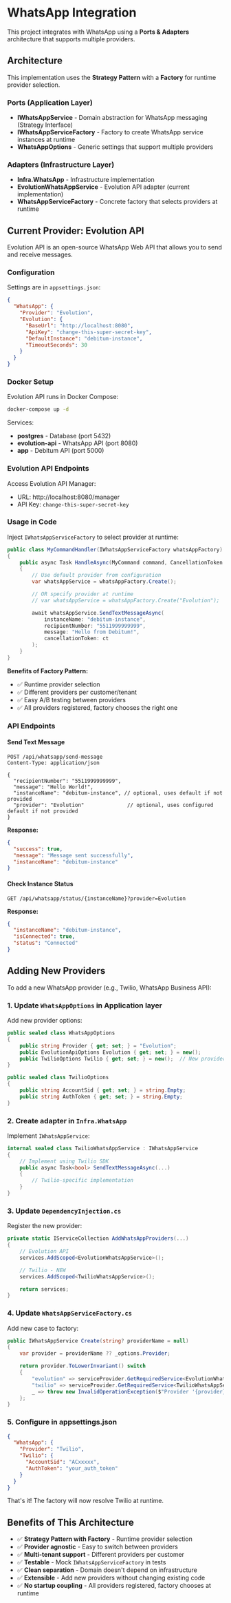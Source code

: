 # WhatsApp Integration

This project integrates with WhatsApp using a **Ports & Adapters** architecture that supports multiple providers.

## Architecture

This implementation uses the **Strategy Pattern** with a **Factory** for runtime provider selection.

### Ports (Application Layer)
- **IWhatsAppService** - Domain abstraction for WhatsApp messaging (Strategy Interface)
- **IWhatsAppServiceFactory** - Factory to create WhatsApp service instances at runtime
- **WhatsAppOptions** - Generic settings that support multiple providers

### Adapters (Infrastructure Layer)
- **Infra.WhatsApp** - Infrastructure implementation
- **EvolutionWhatsAppService** - Evolution API adapter (current implementation)
- **WhatsAppServiceFactory** - Concrete factory that selects providers at runtime

## Current Provider: Evolution API

Evolution API is an open-source WhatsApp Web API that allows you to send and receive messages.

### Configuration

Settings are in `appsettings.json`:

```json
{
  "WhatsApp": {
    "Provider": "Evolution",
    "Evolution": {
      "BaseUrl": "http://localhost:8080",
      "ApiKey": "change-this-super-secret-key",
      "DefaultInstance": "debitum-instance",
      "TimeoutSeconds": 30
    }
  }
}
```

### Docker Setup

Evolution API runs in Docker Compose:

```bash
docker-compose up -d
```

Services:
- **postgres** - Database (port 5432)
- **evolution-api** - WhatsApp API (port 8080)
- **app** - Debitum API (port 5000)

### Evolution API Endpoints

Access Evolution API Manager:
- URL: http://localhost:8080/manager
- API Key: `change-this-super-secret-key`

### Usage in Code

Inject `IWhatsAppServiceFactory` to select provider at runtime:

```csharp
public class MyCommandHandler(IWhatsAppServiceFactory whatsAppFactory)
{
    public async Task HandleAsync(MyCommand command, CancellationToken ct)
    {
        // Use default provider from configuration
        var whatsAppService = whatsAppFactory.Create();

        // OR specify provider at runtime
        // var whatsAppService = whatsAppFactory.Create("Evolution");

        await whatsAppService.SendTextMessageAsync(
            instanceName: "debitum-instance",
            recipientNumber: "5511999999999",
            message: "Hello from Debitum!",
            cancellationToken: ct
        );
    }
}
```

**Benefits of Factory Pattern:**
- ✅ Runtime provider selection
- ✅ Different providers per customer/tenant
- ✅ Easy A/B testing between providers
- ✅ All providers registered, factory chooses the right one

### API Endpoints

#### Send Text Message
```http
POST /api/whatsapp/send-message
Content-Type: application/json

{
  "recipientNumber": "5511999999999",
  "message": "Hello World!",
  "instanceName": "debitum-instance", // optional, uses default if not provided
  "provider": "Evolution"              // optional, uses configured default if not provided
}
```

**Response:**
```json
{
  "success": true,
  "message": "Message sent successfully",
  "instanceName": "debitum-instance"
}
```

#### Check Instance Status
```http
GET /api/whatsapp/status/{instanceName}?provider=Evolution
```

**Response:**
```json
{
  "instanceName": "debitum-instance",
  "isConnected": true,
  "status": "Connected"
}
```

## Adding New Providers

To add a new WhatsApp provider (e.g., Twilio, WhatsApp Business API):

### 1. Update `WhatsAppOptions` in Application layer

Add new provider options:
```csharp
public sealed class WhatsAppOptions
{
    public string Provider { get; set; } = "Evolution";
    public EvolutionApiOptions Evolution { get; set; } = new();
    public TwilioOptions Twilio { get; set; } = new();  // New provider
}

public sealed class TwilioOptions
{
    public string AccountSid { get; set; } = string.Empty;
    public string AuthToken { get; set; } = string.Empty;
}
```

### 2. Create adapter in `Infra.WhatsApp`

Implement `IWhatsAppService`:
```csharp
internal sealed class TwilioWhatsAppService : IWhatsAppService
{
    // Implement using Twilio SDK
    public async Task<bool> SendTextMessageAsync(...)
    {
        // Twilio-specific implementation
    }
}
```

### 3. Update `DependencyInjection.cs`

Register the new provider:
```csharp
private static IServiceCollection AddWhatsAppProviders(...)
{
    // Evolution API
    services.AddScoped<EvolutionWhatsAppService>();

    // Twilio - NEW
    services.AddScoped<TwilioWhatsAppService>();

    return services;
}
```

### 4. Update `WhatsAppServiceFactory.cs`

Add new case to factory:
```csharp
public IWhatsAppService Create(string? providerName = null)
{
    var provider = providerName ?? _options.Provider;

    return provider.ToLowerInvariant() switch
    {
        "evolution" => serviceProvider.GetRequiredService<EvolutionWhatsAppService>(),
        "twilio" => serviceProvider.GetRequiredService<TwilioWhatsAppService>(),  // NEW
        _ => throw new InvalidOperationException($"Provider '{provider}' not supported")
    };
}
```

### 5. Configure in appsettings.json

```json
{
  "WhatsApp": {
    "Provider": "Twilio",
    "Twilio": {
      "AccountSid": "ACxxxxx",
      "AuthToken": "your_auth_token"
    }
  }
}
```

That's it! The factory will now resolve Twilio at runtime.

## Benefits of This Architecture

- ✅ **Strategy Pattern with Factory** - Runtime provider selection
- ✅ **Provider agnostic** - Easy to switch between providers
- ✅ **Multi-tenant support** - Different providers per customer
- ✅ **Testable** - Mock `IWhatsAppServiceFactory` in tests
- ✅ **Clean separation** - Domain doesn't depend on infrastructure
- ✅ **Extensible** - Add new providers without changing existing code
- ✅ **No startup coupling** - All providers registered, factory chooses at runtime
